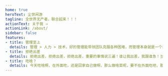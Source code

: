```yaml
---
home: true
heroText: 尘世闲游
tagline: 全世界无产者，联合起来！！！
actionText: 关于我 →
actionLink: /about/
sidebar: false
features:
- title: 管理至上
  details: 管理 > 人力 > 技术，好的管理能带领团队克服各种困难，而管理本身就是一个技术活！！！
- title: 拒绝出差
  details: 拒绝出差，拒绝出差，拒绝出差，重要的事情说三遍！谁让我出差，我跟谁急！当然，这事儿可以用钱解决！！！
- title: 吃啥？
  details: 今天吃啥啊，在外面吃，还是回家自己做啊，那么做啥菜呢，要不在外面吃吧，那么吃啥呢？？？
---
```


